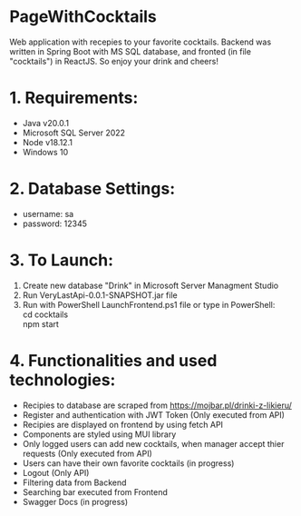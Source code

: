 # PageWithCocktails
Web application with recepies to your favorite cocktails. Backend was written in Spring Boot with MS SQL database, and fronted (in file "cocktails") in ReactJS. So enjoy your drink and cheers!
# 1. Requirements:
+ Java v20.0.1<br />
+ Microsoft SQL Server 2022<br />
+ Node v18.12.1<br />
+ Windows 10 <br />
# 2. Database Settings:<br />
+ username: sa<br />
+ password: 12345<br />
# 3. To Launch:<br />
1. Create new database "Drink" in Microsoft Server Managment Studio<br />
2. Run VeryLastApi-0.0.1-SNAPSHOT.jar file<br />
3. Run with PowerShell LaunchFrontend.ps1 file or type in PowerShell:<br />
cd cocktails<br />
npm start<br />
# 4. Functionalities and used technologies:
+ Recipies to database are scraped from https://mojbar.pl/drinki-z-likieru/
+ Register and authentication with JWT Token (Only executed from API)
+ Recipies are displayed on frontend by using fetch API
+ Components are styled using MUI library
+ Only logged users can add new cocktails, when manager accept thier requests (Only executed from API)
+ Users can have their own favorite cocktails (in progress)
+ Logout (Only API)
+ Filtering data from Backend
+ Searching bar executed from Frontend
+ Swagger Docs (in progress)
